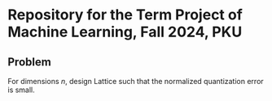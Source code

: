 # Repository for the Term Project of Machine Learning, Fall 2024, PKU
## Problem
For dimensions $n$, design Lattice such that the normalized quantization error is small.
